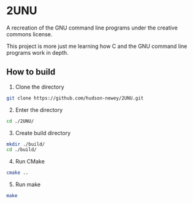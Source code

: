# 2UNU

A recreation of the GNU command line programs under the creative commons license.

This project is more just me learning how C and the GNU command line programs work in depth.

## How to build

1. Clone the directory

```sh
git clone https://github.com/hudson-newey/2UNU.git
```

2. Enter the directory

```sh
cd ./2UNU/
```

3. Create build directory

```sh
mkdir ./build/
cd ./build/
```

4. Run CMake

```sh
cmake ..
```

5. Run make

```sh
make
```
